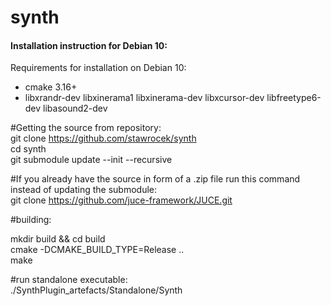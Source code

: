 # synth


#### Installation instruction for Debian 10:

Requirements for installation on Debian 10: 
* cmake 3.16+
* libxrandr-dev libxinerama1 libxinerama-dev libxcursor-dev libfreetype6-dev libasound2-dev


#Getting the source from repository:  
git clone https://github.com/stawrocek/synth  
cd synth  
git submodule update --init --recursive  

#If you already have the source in form of a .zip file run this command instead of updating the submodule:  
git clone https://github.com/juce-framework/JUCE.git  

#building:  

mkdir build && cd build  
cmake -DCMAKE_BUILD_TYPE=Release ..  
make  

#run standalone executable:  
./SynthPlugin_artefacts/Standalone/Synth  
